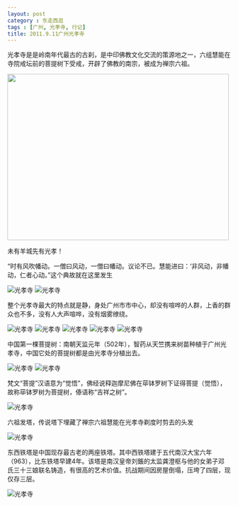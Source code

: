 ```yaml
---
layout: post
category : 东走西逛
tags : [广州, 光孝寺, 行记]
title: 2011.9.11广州光孝寺
---
```


光孝寺是是岭南年代最古的古刹，是中印佛教文化交流的策源地之一，六组慧能在寺院戒坛前的菩提树下受戒，开辟了佛教的南宗，被成为禅宗六祖。

<a href="http://pic.yupoo.com/myhut_v/BQFvrERF/ZGwWs.jpg"><img class="size-full wp-image-3268 alignnone" title="下载" src="http://pic.yupoo.com/myhut_v/BQFvrERF/ZGwWs.jpg" alt="" width="500" height="375" /></a>

未有羊城先有光孝！


“时有风吹幡动。一僧曰风动，一僧曰幡动。议论不已。慧能进曰：‘非风动，非幡动，仁者心动。”这个典故就在这里发生

<img src="http://pic.yupoo.com/myhut_v/BQFvqIfW/uYY35.jpg" alt="光孝寺" />

<img src="http://pic.yupoo.com/myhut_v/BQFvpLVf/zFOIg.jpg" alt="光孝寺" />

整个光孝寺最大的特点就是静，身处广州市市中心，却没有喧哗的人群，上香的群众也不多，没有人大声喧哗，没有烟雾缭绕。

<img src="http://pic.yupoo.com/myhut_v/BQFvp3Ca/Jr9uE.jpg" alt="光孝寺" />

<img src="http://pic.yupoo.com/myhut_v/BQFvo7l4/QISCs.jpg" alt="光孝寺" />

<img src="http://pic.yupoo.com/myhut_v/BQFvnAjN/4JBxH.jpg" alt="光孝寺" />

<img src="http://pic.yupoo.com/myhut_v/BQFvn2nk/oZQu6.jpg" alt="光孝寺" />

<img src="http://pic.yupoo.com/myhut_v/BQFvmceq/mhPaL.jpg" alt="光孝寺" />

中国第一棵菩提树：南朝天监元年（502年），智药从天竺携来树苗种植于广州光孝寺，中国它处的菩提树都是由光孝寺分植出去。

<img src="http://pic.yupoo.com/myhut_v/BQFvlUYh/VzJw.jpg" alt="光孝寺" />

<img src="http://pic.yupoo.com/myhut_v/BQFvkwMz/1r7hy.jpg" alt="光孝寺" />

梵文“菩提”汉语意为“觉悟”，佛经说释迦摩尼佛在荜钵罗树下证得菩提（觉悟），故称荜钵罗树为菩提树，傣语称“吉祥之树”。

<img src="http://pic.yupoo.com/myhut_v/BQFvjCiB/tFwOp.jpg" alt="光孝寺" />

六祖发塔，传说塔下埋藏了禅宗六祖慧能在光孝寺剃度时剪去的头发

<img src="http://pic.yupoo.com/myhut_v/BQFvj36P/bVuPH.jpg" alt="光孝寺" />

东西铁塔是中国现存最古老的两座铁塔。其中西铁塔建于五代南汉大宝六年（963），比东铁塔早建4年。该塔是南汉皇帝刘鋹的太监龚澄枢与他的女弟子邓氏三十三娘联名铸造，有很高的艺术价值。抗战期间因房屋倒塌，压垮了四层，现仅存三层。

<img src="http://pic.yupoo.com/myhut_v/BQFvirpS/Qo6b7.jpg" alt="光孝寺" />
